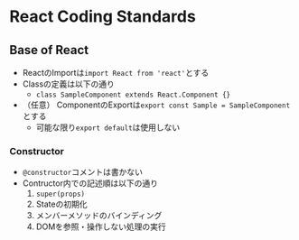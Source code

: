 # React Coding Standards

## Base of React

* ReactのImportは`import React from 'react'`とする
* Classの定義は以下の通り
  * `class SampleComponent extends React.Component {}`
* （任意） ComponentのExportは`export const Sample = SampleComponent`とする
  * 可能な限り`export default`は使用しない

### Constructor

* `@constructor`コメントは書かない
* Contructor内での記述順は以下の通り
  1. `super(props)`
  2. Stateの初期化
  3. メンバーメソッドのバインディング
  4. DOMを参照・操作しない処理の実行
